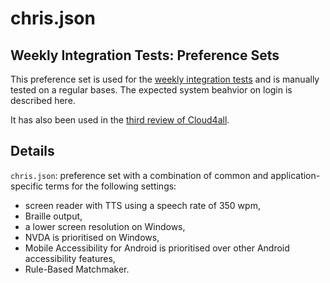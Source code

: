 # chris.json

## Weekly Integration Tests: Preference Sets

This preference set is used for the 
[weekly integration tests](http://wiki.gpii.net/w/Weekly_Integration_Test_Plan) and is manually tested on a regular bases. The expected system beahvior on login is described here.

It has also been used in the [third review of Cloud4all](https://github.com/GPII/universal/blob/master/testData/preferences/review3/review3-preferences.md).

## Details
`chris.json`: preference set with a combination of common and application-specific terms for the following settings:
* screen reader with TTS using a speech rate of 350 wpm,
* Braille output,
* a lower screen resolution on Windows,
* NVDA is prioritised on Windows,
* Mobile Accessibility for Android is prioritised over other Android accessibility features,
* Rule-Based Matchmaker.
